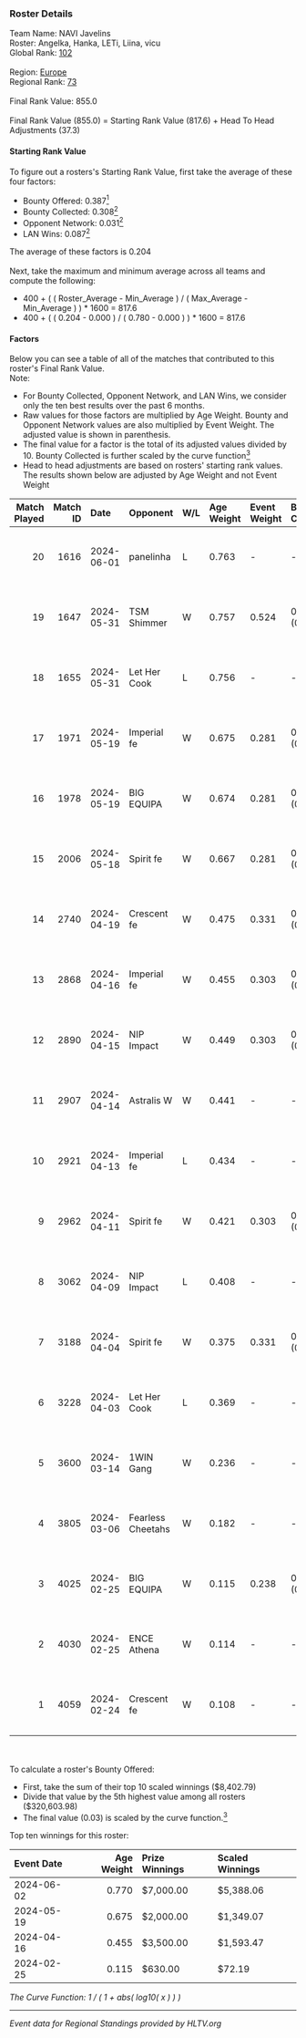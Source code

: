 ### Roster Details<br />
Team Name: NAVI Javelins<br />
Roster: Angelka, Hanka, LETi, Liina, vicu<br />
Global Rank: [102](../standings_global.md)<br />
<br />
Region: [Europe]( ../standings_europe.md)<br />
Regional Rank: [73]( ../standings_europe.md)<br />
<br />
Final Rank Value:  855.0<br />
<br />
Final Rank Value (855.0) = Starting Rank Value (817.6) + Head To Head Adjustments (37.3)<br />

#### Starting Rank Value<br />
To figure out a rosters's Starting Rank Value, first take the average of these four factors:<br />
- Bounty Offered: 0.387[<sup>1</sup>](#table2)
- Bounty Collected: 0.308[<sup>2</sup>](#table1)
- Opponent Network: 0.031[<sup>2</sup>](#table1)
- LAN Wins: 0.087[<sup>2</sup>](#table1)

The average of these factors is 0.204<br />
<br />
Next, take the maximum and minimum average across all teams and compute the following:<br />
- 400 + ( ( Roster_Average - Min_Average ) / ( Max_Average - Min_Average ) ) * 1600 = 817.6
- 400 + ( ( 0.204 - 0.000 ) / ( 0.780 - 0.000 ) ) * 1600 = 817.6


#### Factors<br />
Below you can see a table of all of the matches that contributed to this roster's Final Rank Value.<br />
Note:<br />

- For Bounty Collected, Opponent Network, and LAN Wins, we consider only the ten best results over the past 6 months.
- Raw values for those factors are multiplied by Age Weight. Bounty and Opponent Network values are also multiplied by Event Weight. The adjusted value is shown in parenthesis.
- The final value for a factor is the total of its adjusted values divided by 10. Bounty Collected is further scaled by the curve function[<sup>3</sup>](#curveFunction)
- Head to head adjustments are based on rosters' starting rank values. The results shown below are adjusted by Age Weight and not Event Weight
<span id="table1"></span><br />


| Match Played | Match ID | Date       | Opponent          | W/L | Age Weight | Event Weight | Bounty Collected | Opponent Network | LAN Wins  | H2H Adj. | Roster                            |
| -: | -: | :- | :- | :- | :- | :- | :- | :- | :- | -: | :- |
|           20 |     1616 | 2024-06-01 | panelinha         | L   | 0.763      | -            | -                | -                | -         |   -12.00 | Angelka, Hanka, LETi, Liina, vicu |
|           19 |     1647 | 2024-05-31 | TSM Shimmer       | W   | 0.757      | 0.524        | 0.020 (0.008)    | 0.195 (0.077)    | 1 (0.757) |     7.51 | Angelka, Hanka, LETi, Liina, vicu |
|           18 |     1655 | 2024-05-31 | Let Her Cook      | L   | 0.756      | -            | -                | -                | -         |   -10.45 | Angelka, Hanka, LETi, Liina, vicu |
|           17 |     1971 | 2024-05-19 | Imperial fe       | W   | 0.675      | 0.281        | 0.128 (0.024)    | 0.294 (0.056)    | 0 (0.000) |    15.68 | Angelka, Hanka, LETi, Liina, vicu |
|           16 |     1978 | 2024-05-19 | BIG EQUIPA        | W   | 0.674      | 0.281        | 0.017 (0.003)    | 0.146 (0.028)    | 0 (0.000) |     8.67 | Angelka, Hanka, LETi, Liina, vicu |
|           15 |     2006 | 2024-05-18 | Spirit fe         | W   | 0.667      | 0.281        | 0.005 (0.001)    | 0.139 (0.026)    | 0 (0.000) |     5.13 | Angelka, Hanka, LETi, Liina, vicu |
|           14 |     2740 | 2024-04-19 | Crescent fe       | W   | 0.475      | 0.331        | 0.004 (0.001)    | 0.076 (0.012)    | 0 (0.000) |     3.80 | Angelka, Hanka, LETi, Liina, vicu |
|           13 |     2868 | 2024-04-16 | Imperial fe       | W   | 0.455      | 0.303        | 0.128 (0.018)    | 0.294 (0.041)    | 0 (0.000) |    11.06 | Angelka, Hanka, LETi, Liina, vicu |
|           12 |     2890 | 2024-04-15 | NIP Impact        | W   | 0.449      | 0.303        | 0.005 (0.001)    | 0.224 (0.030)    | 0 (0.000) |     5.33 | Angelka, Hanka, LETi, Liina, vicu |
|           11 |     2907 | 2024-04-14 | Astralis W        | W   | 0.441      | -            | -                | -                | 0 (0.000) |     3.34 | Angelka, Hanka, LETi, Liina, vicu |
|           10 |     2921 | 2024-04-13 | Imperial fe       | L   | 0.434      | -            | -                | -                | -         |    -3.04 | Angelka, Hanka, LETi, Liina, vicu |
|            9 |     2962 | 2024-04-11 | Spirit fe         | W   | 0.421      | 0.303        | 0.005 (0.001)    | 0.139 (0.018)    | 0 (0.000) |     3.81 | Angelka, Hanka, LETi, Liina, vicu |
|            8 |     3062 | 2024-04-09 | NIP Impact        | L   | 0.408      | -            | -                | -                | -         |    -8.19 | Angelka, Hanka, LETi, Liina, vicu |
|            7 |     3188 | 2024-04-04 | Spirit fe         | W   | 0.375      | 0.331        | 0.005 (0.001)    | 0.139 (0.017)    | 0 (0.000) |     3.48 | Angelka, Hanka, LETi, Liina, vicu |
|            6 |     3228 | 2024-04-03 | Let Her Cook      | L   | 0.369      | -            | -                | -                | -         |    -4.23 | Angelka, Hanka, LETi, Liina, vicu |
|            5 |     3600 | 2024-03-14 | 1WIN Gang         | W   | 0.236      | -            | -                | -                | -         |     2.08 | Angelka, Hanka, LETi, Liina, vicu |
|            4 |     3805 | 2024-03-06 | Fearless Cheetahs | W   | 0.182      | -            | -                | -                | -         |     1.79 | Angelka, Hanka, LETi, Liina, vicu |
|            3 |     4025 | 2024-02-25 | BIG EQUIPA        | W   | 0.115      | 0.238        | 0.017 (0.000)    | 0.146 (0.004)    | -         |     1.56 | Angelka, Hanka, LETi, Liina, vicu |
|            2 |     4030 | 2024-02-25 | ENCE Athena       | W   | 0.114      | -            | -                | -                | -         |     0.97 | Angelka, Hanka, LETi, Liina, vicu |
|            1 |     4059 | 2024-02-24 | Crescent fe       | W   | 0.108      | -            | -                | -                | -         |     1.01 | Angelka, Hanka, LETi, Liina, vicu |

<br />
<span id="table2"></span><br />
To calculate a roster's Bounty Offered:<br />

- First, take the sum of their top 10 scaled winnings ($8,402.79)
- Divide that value by the 5th highest value among all rosters ($320,603.98)
- The final value (0.03) is scaled by the curve function.[<sup>3</sup>](#curveFunction)

Top ten winnings for this roster:<br />

| Event Date | Age Weight | Prize Winnings | Scaled Winnings |
| :- | -: | :- | :- |
| 2024-06-02 |      0.770 | $7,000.00      | $5,388.06       |
| 2024-05-19 |      0.675 | $2,000.00      | $1,349.07       |
| 2024-04-16 |      0.455 | $3,500.00      | $1,593.47       |
| 2024-02-25 |      0.115 | $630.00        | $72.19          |


<span id="curveFunction"></span>_The Curve Function: 1 / ( 1 + abs( log10( x ) ) )_<br />

---
_Event data for Regional Standings provided by HLTV.org_<br />
